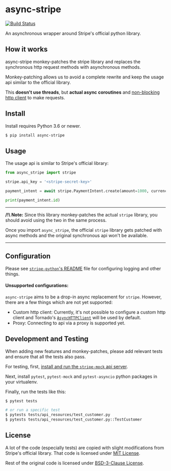 # async-stripe

[![Build Status](https://travis-ci.com/bhch/async-stripe.svg?branch=master)](https://travis-ci.com/bhch/async-stripe)

An asynchronous wrapper around Stripe's official python library. 

## How it works

async-stripe monkey-patches the stripe library and replaces the synchronous 
http request methods with asynchronous methods.

Monkey-patching allows us to avoid a complete rewrite and keep the usage api 
similar to the official library.

This **doesn't use threads**, but **actual async coroutines** and 
[non-blocking http client][1] to make requests.

## Install

Install requires Python 3.6 or newer.

```sh
$ pip install async-stripe
```

## Usage

The usage api is similar to Stripe's official library:

```python
from async_stripe import stripe

stripe.api_key = '<stripe-secret-key>'

payment_intent = await stripe.PaymentIntent.create(amount=1000, currency='usd')

print(payment_intent.id)
```

---

**/!\ Note:** Since this library monkey-patches the actual `stripe` library, 
you should avoid using the two in the same process.

Once you import `async_stripe`, the official `stripe` library gets patched with 
async methods and the original synchronous api won't be available.

---

## Configuration

Please see [`stripe-python`'s README][5] file for configuring logging and other things.

#### Unsupported configurations:

`async-stripe` aims to be a drop-in async replacement for `stripe`. However, 
there are a few things which are not yet supported:

 - Custom http client: Currently, it's not possible to configure a 
 custom http client and Tornado's [`AsyncHTTPClient`][1] will be used by default.
 - Proxy: Connecting to api via a proxy is supported yet.

## Development and Testing

When adding new features and monkey-patches, please add relevant tests and 
ensure that all the tests also pass.

For testing, first, [install and run the `stripe-mock` api server][2].

Next, install `pytest`, `pytest-mock` and `pytest-asyncio` python packages in 
your virtualenv.

Finally, run the tests like this:

```sh
$ pytest tests

# or run a specific test
$ pytests tests/api_resources/test_customer.py
$ pytests tests/api_resources/test_customer.py::TestCustomer
```

## License

A lot of the code (especially tests) are copied with slight modifications from 
Stripe's official library. That code is licensed under 
[MIT License][3].

Rest of the original code is licensed under [BSD-3-Clause License][4].


[1]: https://www.tornadoweb.org/en/stable/httpclient.html#tornado.httpclient.AsyncHTTPClient
[2]: https://github.com/stripe/stripe-mock
[3]: LICENSE.stripe.txt
[4]: LICENSE.txt
[5]: https://github.com/stripe/stripe-python/blob/master/README.md